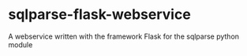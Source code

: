 sqlparse-flask-webservice
=========================

A webservice written with the framework Flask for the sqlparse python module